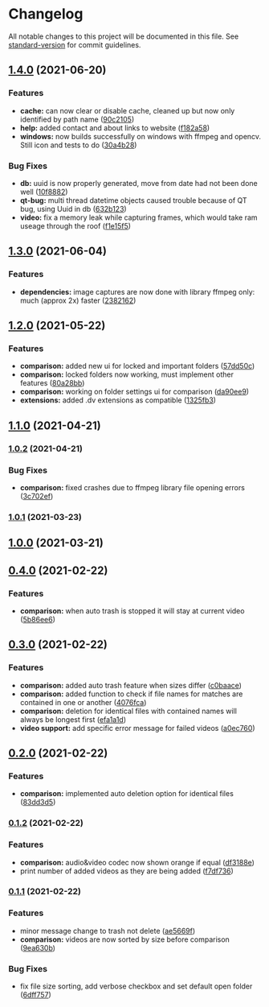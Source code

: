 # Changelog

All notable changes to this project will be documented in this file. See [standard-version](https://github.com/conventional-changelog/standard-version) for commit guidelines.

## [1.4.0](https://github.com/theophanemayaud/video-simili-duplicate-cleaner/compare/v1.3.0...v1.4.0) (2021-06-20)


### Features

* **cache:** can now clear or disable cache, cleaned up but now only identified by path name ([90c2105](https://github.com/theophanemayaud/video-simili-duplicate-cleaner/commit/90c2105d2670187d037ffa778d86e84b735d9961))
* **help:** added contact and about links to website ([f182a58](https://github.com/theophanemayaud/video-simili-duplicate-cleaner/commit/f182a58e101357863aad61fb30f83168d2b52e12))
* **windows:** now builds successfully on windows with ffmpeg and opencv. Still icon and tests to do ([30a4b28](https://github.com/theophanemayaud/video-simili-duplicate-cleaner/commit/30a4b28c32aa93ebf02314e0888dff45b94c43dc))


### Bug Fixes

* **db:** uuid is now properly generated, move from date had not been done well ([10f8882](https://github.com/theophanemayaud/video-simili-duplicate-cleaner/commit/10f8882232347a7483369799b4a882fb8f0fad38))
* **qt-bug:** multi thread datetime objects caused trouble because of QT bug, using Uuid in db ([632b123](https://github.com/theophanemayaud/video-simili-duplicate-cleaner/commit/632b123f8989d06775f0348399a4297da65d06dd))
* **video:** fix a memory leak while capturing frames, which would take ram useage through the roof ([f1e15f5](https://github.com/theophanemayaud/video-simili-duplicate-cleaner/commit/f1e15f59fe971bfab405e94bb672db07ba16d762))

## [1.3.0](https://github.com/theophanemayaud/video-simili-duplicate-cleaner/compare/v1.2.0...v1.3.0) (2021-06-04)


### Features

* **dependencies:** image captures are now done with library ffmpeg only: much (approx 2x) faster ([2382162](https://github.com/theophanemayaud/video-simili-duplicate-cleaner/commit/2382162541a4afe26109030203cdc742ba90d3cd))

## [1.2.0](https://github.com/theophanemayaud/video-simili-duplicate-cleaner/compare/v1.1.0...v1.2.0) (2021-05-22)


### Features

* **comparison:** added new ui for locked and important folders ([57dd50c](https://github.com/theophanemayaud/video-simili-duplicate-cleaner/commit/57dd50c6a06dddf0482f1dd6436b34e356a644ec))
* **comparison:** locked folders now working, must implement other features ([80a28bb](https://github.com/theophanemayaud/video-simili-duplicate-cleaner/commit/80a28bb03d2897336079f728d3c1813894f627d1))
* **comparison:** working on folder settings ui for comparison ([da90ee9](https://github.com/theophanemayaud/video-simili-duplicate-cleaner/commit/da90ee91c5f3c343a34283898be2b43ce1d6a542))
* **extensions:** added .dv extensions as compatible ([1325fb3](https://github.com/theophanemayaud/video-simili-duplicate-cleaner/commit/1325fb3aa441d1df171336235f80763044a163cc))

## [1.1.0](https://github.com/theophanemayaud/video-simili-duplicate-cleaner/compare/v1.0.2...v1.1.0) (2021-04-21)

### [1.0.2](https://github.com/theophanemayaud/video-simili-duplicate-cleaner/compare/v1.0.1...v1.0.2) (2021-04-21)


### Bug Fixes

* **comparison:** fixed crashes due to ffmpeg library file opening errors ([3c702ef](https://github.com/theophanemayaud/video-simili-duplicate-cleaner/commit/3c702effca02d95e0bc040c8964f77482660fe30))

### [1.0.1](https://github.com/theophanemayaud/video-simili-duplicate-cleaner/compare/v1.0.0...v1.0.1) (2021-03-23)

## [1.0.0](https://github.com/theophanemayaud/video-simili-duplicate-cleaner/compare/v0.4.0...v1.0.0) (2021-03-21)

## [0.4.0](https://github.com/theophanemayaud/video-simili-duplicate-cleaner/compare/v0.3.0...v0.4.0) (2021-02-22)


### Features

* **comparison:** when auto trash is stopped it will stay at current video ([5b86ee6](https://github.com/theophanemayaud/video-simili-duplicate-cleaner/commit/5b86ee673e2207a7302c93a8fe1628599447e316))

## [0.3.0](https://github.com/theophanemayaud/video-simili-duplicate-cleaner/compare/v0.2.0...v0.3.0) (2021-02-22)


### Features

* **comparison:** added auto trash feature when sizes differ ([c0baace](https://github.com/theophanemayaud/video-simili-duplicate-cleaner/commit/c0baaceabb8fe5bd530aa14ccd304e60039f918e))
* **comparison:** added function to check if file names for matches are contained in one or another ([4076fca](https://github.com/theophanemayaud/video-simili-duplicate-cleaner/commit/4076fcac6300bb62f25093573ce1556f7d11c15f))
* **comparison:** deletion for identical files with contained names will always be longest first ([efa1a1d](https://github.com/theophanemayaud/video-simili-duplicate-cleaner/commit/efa1a1d074cda3752d313692fd43adbc9c431f05))
* **video support:** add specific error message for failed videos ([a0ec760](https://github.com/theophanemayaud/video-simili-duplicate-cleaner/commit/a0ec760db2ef5a626a023d49b39e811cd1c07706))

## [0.2.0](https://github.com/theophanemayaud/video-simili-duplicate-cleaner/compare/v0.1.2...v0.2.0) (2021-02-22)


### Features

* **comparison:** implemented auto deletion option for identical files ([83dd3d5](https://github.com/theophanemayaud/video-simili-duplicate-cleaner/commit/83dd3d581d3793735e5e0e6515c0ac56c99ffe69))

### [0.1.2](https://github.com/theophanemayaud/video-simili-duplicate-cleaner/compare/v0.1.1...v0.1.2) (2021-02-22)


### Features

* **comparison:** audio&video codec now shown orange if equal ([df3188e](https://github.com/theophanemayaud/video-simili-duplicate-cleaner/commit/df3188ecf85fcb15a0664bfd94b7a2285bc11877))
* print number of added videos as they are being added ([f7df736](https://github.com/theophanemayaud/video-simili-duplicate-cleaner/commit/f7df736d003ad49dbe473710131506726cfe3e05))

### [0.1.1](https://github.com/theophanemayaud/video-simili-duplicate-cleaner/compare/v0.1.0...v0.1.1) (2021-02-22)


### Features

* minor message change to trash not delete ([ae5669f](https://github.com/theophanemayaud/video-simili-duplicate-cleaner/commit/ae5669fec831d0212f7a9f5711cb26d353301367))
* **comparison:** videos are now sorted by size before comparison ([9ea630b](https://github.com/theophanemayaud/video-simili-duplicate-cleaner/commit/9ea630b02d1f354684f1fb4c87e5c26e0b199749))


### Bug Fixes

* fix file size sorting, add verbose checkbox and set default open folder ([6dff757](https://github.com/theophanemayaud/video-simili-duplicate-cleaner/commit/6dff75739f332567170f89b65af590b650cc6a01))
